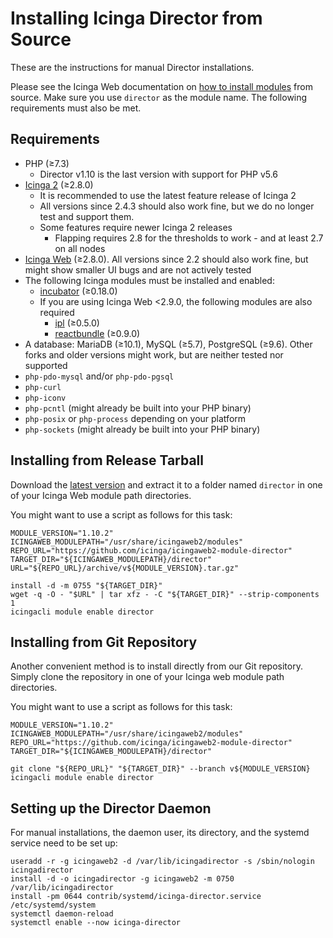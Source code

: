 # Installing Icinga Director from Source

These are the instructions for manual Director installations.

Please see the Icinga Web documentation on
[how to install modules](https://icinga.com/docs/icinga-web-2/latest/doc/08-Modules/#installation) from source.
Make sure you use `director` as the module name. The following requirements must also be met.

## Requirements

* PHP (≥7.3)
    * Director v1.10 is the last version with support for PHP v5.6
* [Icinga 2](https://github.com/Icinga/icinga2) (≥2.8.0)
    * It is recommended to use the latest feature release of Icinga 2
    * All versions since 2.4.3 should also work fine, but
      we do no longer test and support them.
    * Some features require newer Icinga 2 releases
        * Flapping requires 2.8 for the thresholds to work - and at least 2.7 on all
          nodes
* [Icinga Web](https://github.com/Icinga/icingaweb2) (≥2.8.0). All versions since 2.2 should also work fine, but
  might show smaller UI bugs and are not actively tested
* The following Icinga modules must be installed and enabled:
    * [incubator](https://github.com/Icinga/icingaweb2-module-incubator) (≥0.18.0)
    * If you are using Icinga Web <2.9.0, the following modules are also required
        * [ipl](https://github.com/Icinga/icingaweb2-module-ipl) (≥0.5.0)
        * [reactbundle](https://github.com/Icinga/icingaweb2-module-reactbundle) (≥0.9.0)
* A database: MariaDB (≥10.1), MySQL (≥5.7), PostgreSQL (≥9.6). Other
  forks and older versions might work, but are neither tested nor supported
* `php-pdo-mysql` and/or `php-pdo-pgsql`
* `php-curl`
* `php-iconv`
* `php-pcntl` (might already be built into your PHP binary)
* `php-posix` or `php-process` depending on your platform
* `php-sockets` (might already be built into your PHP binary)

## Installing from Release Tarball

Download the [latest version](https://github.com/Icinga/icingaweb2-module-director/releases)
and extract it to a folder named `director` in one of your Icinga Web module path directories.

You might want to use a script as follows for this task:

```shell
MODULE_VERSION="1.10.2"
ICINGAWEB_MODULEPATH="/usr/share/icingaweb2/modules"
REPO_URL="https://github.com/icinga/icingaweb2-module-director"
TARGET_DIR="${ICINGAWEB_MODULEPATH}/director"
URL="${REPO_URL}/archive/v${MODULE_VERSION}.tar.gz"

install -d -m 0755 "${TARGET_DIR}"
wget -q -O - "$URL" | tar xfz - -C "${TARGET_DIR}" --strip-components 1
icingacli module enable director
```

## Installing from Git Repository

Another convenient method is to install directly from our Git repository.
Simply clone the repository in one of your Icinga web module path directories.

You might want to use a script as follows for this task:

```shell
MODULE_VERSION="1.10.2"
ICINGAWEB_MODULEPATH="/usr/share/icingaweb2/modules"
REPO_URL="https://github.com/icinga/icingaweb2-module-director"
TARGET_DIR="${ICINGAWEB_MODULEPATH}/director"

git clone "${REPO_URL}" "${TARGET_DIR}" --branch v${MODULE_VERSION}
icingacli module enable director
```

## Setting up the Director Daemon

For manual installations, the daemon user, its directory, and the systemd service need to be set up:

```shell
useradd -r -g icingaweb2 -d /var/lib/icingadirector -s /sbin/nologin icingadirector
install -d -o icingadirector -g icingaweb2 -m 0750 /var/lib/icingadirector
install -pm 0644 contrib/systemd/icinga-director.service /etc/systemd/system
systemctl daemon-reload
systemctl enable --now icinga-director
```
<!-- {% include "02-Installation.md" %} -->
